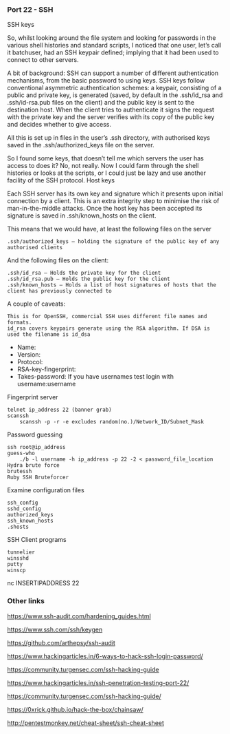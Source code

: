 ### Port 22 - SSH

SSH keys

So, whilst looking around the file system and looking for passwords in the various shell histories and standard scripts, I noticed that one user, let’s call it batchuser, had an SSH keypair defined; implying that it had been used to connect to other servers.

A bit of background: SSH can support a number of different authentication mechanisms, from the basic password to using keys. SSH keys follow conventional asymmetric authentication schemes: a keypair, consisting of a public and private key, is generated (saved, by default in the .ssh/id_rsa and .ssh/id-rsa.pub files on the client) and the public key is sent to the destination host. When the client tries to authenticate it signs the request with the private key and the server verifies with its copy of the public key and decides whether to give access.

All this is set up in files in the user’s .ssh directory, with authorised keys saved in the .ssh/authorized_keys file on the server.

So I found some keys, that doesn’t tell me which servers the user has access to does it? No, not really. Now I could farm through the shell histories or looks at the scripts, or I could just be lazy and use another facility of the SSH protocol.
Host keys

Each SSH server has its own key and signature which it presents upon initial connection by a client. This is an extra integrity step to minimise the risk of man-in-the-middle attacks. Once the host key has been accepted its signature is saved in .ssh/known_hosts on the client.

This means that we would have, at least the following files on the server

    .ssh/authorized_keys – holding the signature of the public key of any authorised clients

And the following files on the client:

    .ssh/id_rsa – Holds the private key for the client
    .ssh/id_rsa.pub – Holds the public key for the client
    .ssh/known_hosts – Holds a list of host signatures of hosts that the client has previously connected to

A couple of caveats:

    This is for OpenSSH, commercial SSH uses different file names and formats.
    id_rsa covers keypairs generate using the RSA algorithm. If DSA is used the filename is id_dsa



- Name:
- Version:
- Protocol:
- RSA-key-fingerprint:
- Takes-password:
If you have usernames test login with username:username

Fingerprint server

    telnet ip_address 22 (banner grab)
    scanssh
        scanssh -p -r -e excludes random(no.)/Network_ID/Subnet_Mask

Password guessing

    ssh root@ip_address
    guess-who
        ./b -l username -h ip_address -p 22 -2 < password_file_location
    Hydra brute force
    brutessh
    Ruby SSH Bruteforcer

Examine configuration files

    ssh_config
    sshd_config
    authorized_keys
    ssh_known_hosts
    .shosts

SSH Client programs

    tunnelier
    winsshd
    putty
    winscp 



nc INSERTIPADDRESS 22
### Other links

https://www.ssh-audit.com/hardening_guides.html

https://www.ssh.com/ssh/keygen

https://github.com/arthepsy/ssh-audit

https://www.hackingarticles.in/6-ways-to-hack-ssh-login-password/

https://community.turgensec.com/ssh-hacking-guide

https://www.hackingarticles.in/ssh-penetration-testing-port-22/

https://community.turgensec.com/ssh-hacking-guide/

https://0xrick.github.io/hack-the-box/chainsaw/

http://pentestmonkey.net/cheat-sheet/ssh-cheat-sheet
